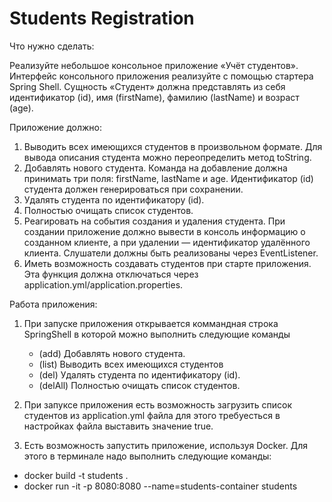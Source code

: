 # Students Registration

Что нужно сделать:

Реализуйте небольшое консольное приложение «Учёт студентов». Интерфейс консольного приложения реализуйте с помощью стартера Spring Shell. Сущность «Студент» должна представлять из себя идентификатор (id), имя (firstName), фамилию (lastName) и возраст (age).

Приложение должно:

1. Выводить всех имеющихся студентов в произвольном формате. Для вывода описания студента можно переопределить метод toString.
2. Добавлять нового студента. Команда на добавление должна принимать три поля: firstName, lastName и age. Идентификатор (id) студента должен генерироваться при сохранении.
3. Удалять студента по идентификатору (id).
4. Полностью очищать список студентов.
5. Реагировать на события создания и удаления студента. При создании приложение должно вывести в консоль информацию о созданном клиенте, а при удалении — идентификатор удалённого клиента. Слушатели должны быть реализованы через EventListener.
6. Иметь возможность создавать студентов при старте приложения. Эта функция должна отключаться через application.yml/application.properties.

Работа приложения:
1. При запуске приложения открывается коммандная строка SpringShell в которой можно выполнить следующие команды

   - (add) Добавлять нового студента.
   - (list) Выводить всех имеющихся студентов
   - (del) Удалять студента по идентификатору (id).
   - (delAll) Полностью очищать список студентов.

2. При запуксе приложения есть возможность загрузить список студентов из application.yml файла для этого требуесться в настройках файла выставить значение true.
3. Есть возможность запустить приложение, используя Docker.
Для этого в терминале надо выполнить следующие команды:
- docker build -t students .
- docker run -it -p 8080:8080 --name=students-container students

